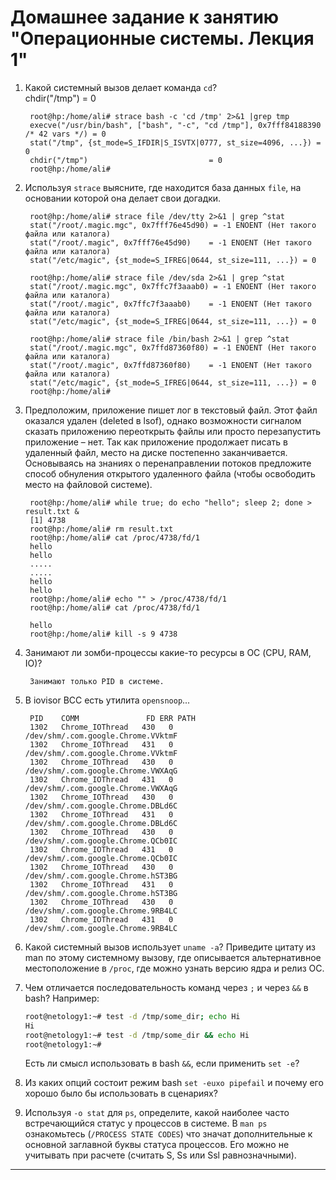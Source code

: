 # Домашнее задание к занятию "Операционные системы. Лекция 1"

1. Какой системный вызов делает команда `cd`?             
        chdir("/tmp")                           = 0              

        root@hp:/home/ali# strace bash -c 'cd /tmp' 2>&1 |grep tmp 
        execve("/usr/bin/bash", ["bash", "-c", "cd /tmp"], 0x7fff84188390 /* 42 vars */) = 0
        stat("/tmp", {st_mode=S_IFDIR|S_ISVTX|0777, st_size=4096, ...}) = 0
        chdir("/tmp")                           = 0
        root@hp:/home/ali# 


2. Используя `strace` выясните, где находится база данных `file`, на основании которой она делает свои догадки.

        root@hp:/home/ali# strace file /dev/tty 2>&1 | grep ^stat
        stat("/root/.magic.mgc", 0x7fff76e45d90) = -1 ENOENT (Нет такого файла или каталога)
        stat("/root/.magic", 0x7fff76e45d90)    = -1 ENOENT (Нет такого файла или каталога)
        stat("/etc/magic", {st_mode=S_IFREG|0644, st_size=111, ...}) = 0
        
        root@hp:/home/ali# strace file /dev/sda 2>&1 | grep ^stat
        stat("/root/.magic.mgc", 0x7ffc7f3aaab0) = -1 ENOENT (Нет такого файла или каталога)
        stat("/root/.magic", 0x7ffc7f3aaab0)    = -1 ENOENT (Нет такого файла или каталога)
        stat("/etc/magic", {st_mode=S_IFREG|0644, st_size=111, ...}) = 0

        root@hp:/home/ali# strace file /bin/bash 2>&1 | grep ^stat
        stat("/root/.magic.mgc", 0x7ffd87360f80) = -1 ENOENT (Нет такого файла или каталога)
        stat("/root/.magic", 0x7ffd87360f80)    = -1 ENOENT (Нет такого файла или каталога)
        stat("/etc/magic", {st_mode=S_IFREG|0644, st_size=111, ...}) = 0
        root@hp:/home/ali# 


3. Предположим, приложение пишет лог в текстовый файл. Этот файл оказался удален (deleted в lsof), однако возможности сигналом сказать приложению переоткрыть файлы или просто перезапустить приложение – нет. Так как приложение продолжает писать в удаленный файл, место на диске постепенно заканчивается. Основываясь на знаниях о перенаправлении потоков предложите способ обнуления открытого удаленного файла (чтобы освободить место на файловой системе).

        root@hp:/home/ali# while true; do echo "hello"; sleep 2; done > result.txt &
        [1] 4738
        root@hp:/home/ali# rm result.txt
        root@hp:/home/ali# cat /proc/4738/fd/1
        hello
        hello
        .....
        .....
        hello
        hello
        root@hp:/home/ali# echo "" > /proc/4738/fd/1
        root@hp:/home/ali# cat /proc/4738/fd/1
        
        hello
        root@hp:/home/ali# kill -s 9 4738



4. Занимают ли зомби-процессы какие-то ресурсы в ОС (CPU, RAM, IO)?

        Занимают только PID в системе.


5. В iovisor BCC есть утилита `opensnoop`...

        PID    COMM               FD ERR PATH
        1302   Chrome_IOThread   430   0 /dev/shm/.com.google.Chrome.VVktmF
        1302   Chrome_IOThread   431   0 /dev/shm/.com.google.Chrome.VVktmF
        1302   Chrome_IOThread   430   0 /dev/shm/.com.google.Chrome.VWXAqG
        1302   Chrome_IOThread   431   0 /dev/shm/.com.google.Chrome.VWXAqG
        1302   Chrome_IOThread   430   0 /dev/shm/.com.google.Chrome.DBLd6C
        1302   Chrome_IOThread   431   0 /dev/shm/.com.google.Chrome.DBLd6C
        1302   Chrome_IOThread   430   0 /dev/shm/.com.google.Chrome.QCb0IC
        1302   Chrome_IOThread   431   0 /dev/shm/.com.google.Chrome.QCb0IC
        1302   Chrome_IOThread   430   0 /dev/shm/.com.google.Chrome.hST3BG
        1302   Chrome_IOThread   431   0 /dev/shm/.com.google.Chrome.hST3BG
        1302   Chrome_IOThread   430   0 /dev/shm/.com.google.Chrome.9RB4LC
        1302   Chrome_IOThread   431   0 /dev/shm/.com.google.Chrome.9RB4LC


1. Какой системный вызов использует `uname -a`? Приведите цитату из man по этому системному вызову, где описывается альтернативное местоположение в `/proc`, где можно узнать версию ядра и релиз ОС.

1. Чем отличается последовательность команд через `;` и через `&&` в bash? Например:
    ```bash
    root@netology1:~# test -d /tmp/some_dir; echo Hi
    Hi
    root@netology1:~# test -d /tmp/some_dir && echo Hi
    root@netology1:~#
    ```
    Есть ли смысл использовать в bash `&&`, если применить `set -e`?

1. Из каких опций состоит режим bash `set -euxo pipefail` и почему его хорошо было бы использовать в сценариях?

1. Используя `-o stat` для `ps`, определите, какой наиболее часто встречающийся статус у процессов в системе. В `man ps` ознакомьтесь (`/PROCESS STATE CODES`) что значат дополнительные к основной заглавной буквы статуса процессов. Его можно не учитывать при расчете (считать S, Ss или Ssl равнозначными).

----
